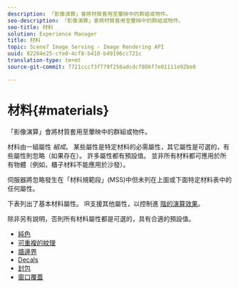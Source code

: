 ```yaml
---
description: 「影像演算」會將材質套用至暈映中的群組或物件。
seo-description: 「影像演算」會將材質套用至暈映中的群組或物件。
seo-title: 材料
solution: Experience Manager
title: 材料
topic: Scene7 Image Serving - Image Rendering API
uuid: 82284e25-cfe0-4cf8-b410-b49196cc721c
translation-type: tm+mt
source-git-commit: 7721cccf3f779f258adcdcf886f7e01111e92be0

---
```



# 材料{#materials}

「影像演算」會將材質套用至暈映中的群組或物件。

材料由一組屬性 *組成*。 某些屬性是特定材料的必需屬性，其它屬性是可選的，有些屬性則忽略（如果存在）。 許多屬性都有預設值。 並非所有材料都可應用於所有物體（例如，櫃子材料不能應用於沙發）。

伺服器將忽略發生在「材料規範段」(MSS)中但未列在上面或下面特定材料表中的任何屬性。

下表列出了基本材料屬性。 IR支援其他屬性，以控制進 [階的演算效果](../../../../../../ir-api/http-protocol/image-rendering-api-ref/c-ir-http-protocol-ref/c-ir-http-protocol-syntax-and-features/c-ir-advanced-render-effects/c-ir-advanced-render-effects.md#concept-bf8b6d8460244b9cacc7f4a3df4c5281)。

除非另有說明，否則所有材料屬性都是可選的，具有合適的預設值。

* [純色](r-ir-solid-colors.md)
* [可重複的紋理](r-ir-repeatable-textures.md)
* [牆邊界](r-ir-wall-borders.md)
* [Decals](r-ir-decals.md)
* [封包](r-ir-cabinets.md)
* [窗口覆蓋](r-ir-window-coverings.md)
